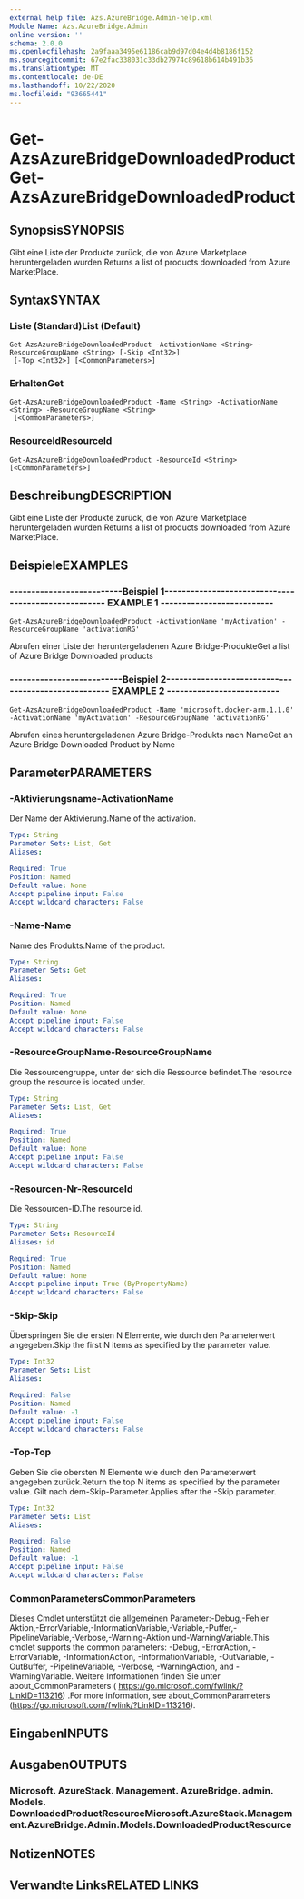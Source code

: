 ```yaml
---
external help file: Azs.AzureBridge.Admin-help.xml
Module Name: Azs.AzureBridge.Admin
online version: ''
schema: 2.0.0
ms.openlocfilehash: 2a9faaa3495e61186cab9d97d04e4d4b8186f152
ms.sourcegitcommit: 67e2fac338031c33db27974c89618b614b491b36
ms.translationtype: MT
ms.contentlocale: de-DE
ms.lasthandoff: 10/22/2020
ms.locfileid: "93665441"
---
```

# <span data-ttu-id="017c0-101">Get-AzsAzureBridgeDownloadedProduct</span><span class="sxs-lookup"><span data-stu-id="017c0-101">Get-AzsAzureBridgeDownloadedProduct</span></span>

## <span data-ttu-id="017c0-102">Synopsis</span><span class="sxs-lookup"><span data-stu-id="017c0-102">SYNOPSIS</span></span>
<span data-ttu-id="017c0-103">Gibt eine Liste der Produkte zurück, die von Azure Marketplace heruntergeladen wurden.</span><span class="sxs-lookup"><span data-stu-id="017c0-103">Returns a list of products downloaded from Azure MarketPlace.</span></span>

## <span data-ttu-id="017c0-104">Syntax</span><span class="sxs-lookup"><span data-stu-id="017c0-104">SYNTAX</span></span>

### <span data-ttu-id="017c0-105">Liste (Standard)</span><span class="sxs-lookup"><span data-stu-id="017c0-105">List (Default)</span></span>
```
Get-AzsAzureBridgeDownloadedProduct -ActivationName <String> -ResourceGroupName <String> [-Skip <Int32>]
 [-Top <Int32>] [<CommonParameters>]
```

### <span data-ttu-id="017c0-106">Erhalten</span><span class="sxs-lookup"><span data-stu-id="017c0-106">Get</span></span>
```
Get-AzsAzureBridgeDownloadedProduct -Name <String> -ActivationName <String> -ResourceGroupName <String>
 [<CommonParameters>]
```

### <span data-ttu-id="017c0-107">ResourceId</span><span class="sxs-lookup"><span data-stu-id="017c0-107">ResourceId</span></span>
```
Get-AzsAzureBridgeDownloadedProduct -ResourceId <String> [<CommonParameters>]
```

## <span data-ttu-id="017c0-108">Beschreibung</span><span class="sxs-lookup"><span data-stu-id="017c0-108">DESCRIPTION</span></span>
<span data-ttu-id="017c0-109">Gibt eine Liste der Produkte zurück, die von Azure Marketplace heruntergeladen wurden.</span><span class="sxs-lookup"><span data-stu-id="017c0-109">Returns a list of products downloaded from Azure MarketPlace.</span></span>

## <span data-ttu-id="017c0-110">Beispiele</span><span class="sxs-lookup"><span data-stu-id="017c0-110">EXAMPLES</span></span>

### <span data-ttu-id="017c0-111">--------------------------Beispiel 1--------------------------</span><span class="sxs-lookup"><span data-stu-id="017c0-111">-------------------------- EXAMPLE 1 --------------------------</span></span>
```
Get-AzsAzureBridgeDownloadedProduct -ActivationName 'myActivation' -ResourceGroupName 'activationRG'
```

<span data-ttu-id="017c0-112">Abrufen einer Liste der heruntergeladenen Azure Bridge-Produkte</span><span class="sxs-lookup"><span data-stu-id="017c0-112">Get a list of Azure Bridge Downloaded products</span></span>

### <span data-ttu-id="017c0-113">--------------------------Beispiel 2--------------------------</span><span class="sxs-lookup"><span data-stu-id="017c0-113">-------------------------- EXAMPLE 2 --------------------------</span></span>
```
Get-AzsAzureBridgeDownloadedProduct -Name 'microsoft.docker-arm.1.1.0' -ActivationName 'myActivation' -ResourceGroupName 'activationRG'
```

<span data-ttu-id="017c0-114">Abrufen eines heruntergeladenen Azure Bridge-Produkts nach Name</span><span class="sxs-lookup"><span data-stu-id="017c0-114">Get an Azure Bridge Downloaded Product by Name</span></span>

## <span data-ttu-id="017c0-115">Parameter</span><span class="sxs-lookup"><span data-stu-id="017c0-115">PARAMETERS</span></span>

### <span data-ttu-id="017c0-116">-Aktivierungsname</span><span class="sxs-lookup"><span data-stu-id="017c0-116">-ActivationName</span></span>
<span data-ttu-id="017c0-117">Der Name der Aktivierung.</span><span class="sxs-lookup"><span data-stu-id="017c0-117">Name of the activation.</span></span>

```yaml
Type: String
Parameter Sets: List, Get
Aliases: 

Required: True
Position: Named
Default value: None
Accept pipeline input: False
Accept wildcard characters: False
```

### <span data-ttu-id="017c0-118">-Name</span><span class="sxs-lookup"><span data-stu-id="017c0-118">-Name</span></span>
<span data-ttu-id="017c0-119">Name des Produkts.</span><span class="sxs-lookup"><span data-stu-id="017c0-119">Name of the product.</span></span>

```yaml
Type: String
Parameter Sets: Get
Aliases: 

Required: True
Position: Named
Default value: None
Accept pipeline input: False
Accept wildcard characters: False
```

### <span data-ttu-id="017c0-120">-ResourceGroupName</span><span class="sxs-lookup"><span data-stu-id="017c0-120">-ResourceGroupName</span></span>
<span data-ttu-id="017c0-121">Die Ressourcengruppe, unter der sich die Ressource befindet.</span><span class="sxs-lookup"><span data-stu-id="017c0-121">The resource group the resource is located under.</span></span>

```yaml
Type: String
Parameter Sets: List, Get
Aliases: 

Required: True
Position: Named
Default value: None
Accept pipeline input: False
Accept wildcard characters: False
```

### <span data-ttu-id="017c0-122">-Resourcen-Nr</span><span class="sxs-lookup"><span data-stu-id="017c0-122">-ResourceId</span></span>
<span data-ttu-id="017c0-123">Die Ressourcen-ID.</span><span class="sxs-lookup"><span data-stu-id="017c0-123">The resource id.</span></span>

```yaml
Type: String
Parameter Sets: ResourceId
Aliases: id

Required: True
Position: Named
Default value: None
Accept pipeline input: True (ByPropertyName)
Accept wildcard characters: False
```

### <span data-ttu-id="017c0-124">-Skip</span><span class="sxs-lookup"><span data-stu-id="017c0-124">-Skip</span></span>
<span data-ttu-id="017c0-125">Überspringen Sie die ersten N Elemente, wie durch den Parameterwert angegeben.</span><span class="sxs-lookup"><span data-stu-id="017c0-125">Skip the first N items as specified by the parameter value.</span></span>

```yaml
Type: Int32
Parameter Sets: List
Aliases: 

Required: False
Position: Named
Default value: -1
Accept pipeline input: False
Accept wildcard characters: False
```

### <span data-ttu-id="017c0-126">-Top</span><span class="sxs-lookup"><span data-stu-id="017c0-126">-Top</span></span>
<span data-ttu-id="017c0-127">Geben Sie die obersten N Elemente wie durch den Parameterwert angegeben zurück.</span><span class="sxs-lookup"><span data-stu-id="017c0-127">Return the top N items as specified by the parameter value.</span></span>
<span data-ttu-id="017c0-128">Gilt nach dem-Skip-Parameter.</span><span class="sxs-lookup"><span data-stu-id="017c0-128">Applies after the -Skip parameter.</span></span>

```yaml
Type: Int32
Parameter Sets: List
Aliases: 

Required: False
Position: Named
Default value: -1
Accept pipeline input: False
Accept wildcard characters: False
```

### <span data-ttu-id="017c0-129">CommonParameters</span><span class="sxs-lookup"><span data-stu-id="017c0-129">CommonParameters</span></span>
<span data-ttu-id="017c0-130">Dieses Cmdlet unterstützt die allgemeinen Parameter:-Debug,-Fehler Aktion,-ErrorVariable,-InformationVariable,-Variable,-Puffer,-PipelineVariable,-Verbose,-Warning-Aktion und-WarningVariable.</span><span class="sxs-lookup"><span data-stu-id="017c0-130">This cmdlet supports the common parameters: -Debug, -ErrorAction, -ErrorVariable, -InformationAction, -InformationVariable, -OutVariable, -OutBuffer, -PipelineVariable, -Verbose, -WarningAction, and -WarningVariable.</span></span> <span data-ttu-id="017c0-131">Weitere Informationen finden Sie unter about_CommonParameters ( https://go.microsoft.com/fwlink/?LinkID=113216) .</span><span class="sxs-lookup"><span data-stu-id="017c0-131">For more information, see about_CommonParameters (https://go.microsoft.com/fwlink/?LinkID=113216).</span></span>

## <span data-ttu-id="017c0-132">Eingaben</span><span class="sxs-lookup"><span data-stu-id="017c0-132">INPUTS</span></span>

## <span data-ttu-id="017c0-133">Ausgaben</span><span class="sxs-lookup"><span data-stu-id="017c0-133">OUTPUTS</span></span>

### <span data-ttu-id="017c0-134">Microsoft. AzureStack. Management. AzureBridge. admin. Models. DownloadedProductResource</span><span class="sxs-lookup"><span data-stu-id="017c0-134">Microsoft.AzureStack.Management.AzureBridge.Admin.Models.DownloadedProductResource</span></span>

## <span data-ttu-id="017c0-135">Notizen</span><span class="sxs-lookup"><span data-stu-id="017c0-135">NOTES</span></span>

## <span data-ttu-id="017c0-136">Verwandte Links</span><span class="sxs-lookup"><span data-stu-id="017c0-136">RELATED LINKS</span></span>

